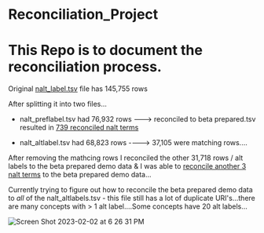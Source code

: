 # Reconciliation_Project


# This  Repo  is  to  document  the  reconciliation  process. 

Original [nalt_label.tsv](https://github.com/dorisavedikian/Reconciliation_Project/blob/main/nalt_labels_DATA/nalt_labels.tsv) file has 145,755 rows

After splitting it into two files...

- nalt_preflabel.tsv had 76,932 rows ---> reconciled to beta prepared.tsv resulted in [739 reconciled nalt terms](https://github.com/dorisavedikian/Reconciliation_Project/blob/main/Reconciled/beta%20prepared%20pref_labels_only_reconciled.xls)

- nalt_altlabel.tsv had 68,823 rows ----> 37,105 were matching rows....

After removing the mathcing rows I reconciled the other 31,718 rows / alt labels to the beta prepared demo data & I was able to [reconcile another 3 nalt terms](https://github.com/dorisavedikian/Reconciliation_Project/blob/main/Reconciled/beta%20prepared%20altlabels1stsplit.xls) to the beta prepared demo data...

Currently trying to figure out how to reconcile the beta prepared demo data to *all* of the nalt_altlabels.tsv - this file still has a lot of duplicate URI's...there are many concepts with > 1 alt label....Some concepts have 20 alt labels...

![Screen Shot 2023-02-02 at 6 26 31 PM](https://user-images.githubusercontent.com/109038399/216520217-41cb1682-0fc8-44a4-a2b3-f9f1eb47a341.png)
